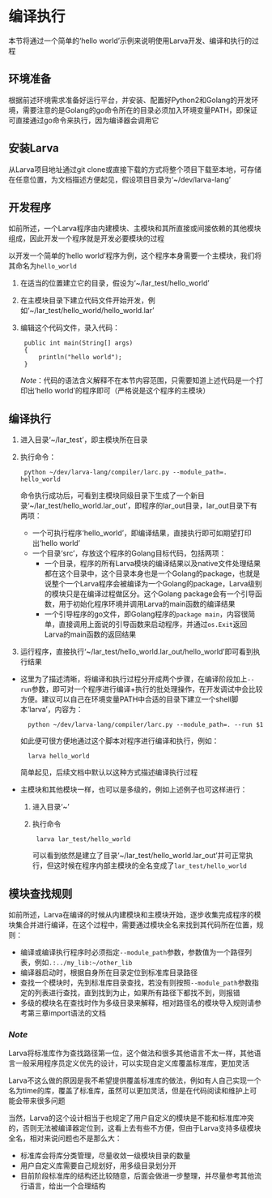 # **编译执行**

本节将通过一个简单的‘hello world’示例来说明使用Larva开发、编译和执行的过程

## **环境准备**

根据前述环境需求准备好运行平台，并安装、配置好Python2和Golang的开发环境，需要注意的是Golang的go命令所在的目录必须加入环境变量PATH，即保证可直接通过go命令来执行，因为编译器会调用它

## **安装Larva**

从Larva项目地址通过git clone或直接下载的方式将整个项目下载至本地，可存储在任意位置，为文档描述方便起见，假设项目目录为‘~/dev/larva-lang’

## **开发程序**

如前所述，一个Larva程序由内建模块、主模块和其所直接或间接依赖的其他模块组成，因此开发一个程序就是开发必要模块的过程

以开发一个简单的‘hello world’程序为例，这个程序本身需要一个主模块，我们将其命名为`hello_world`
1. 在适当的位置建立它的目录，假设为‘~/lar_test/hello_world’
2. 在主模块目录下建立代码文件开始开发，例如‘~/lar_test/hello_world/hello_world.lar’
3. 编辑这个代码文件，录入代码：

        public int main(String[] args)
        {
            println("hello world");
        }
    *Note*：代码的语法含义解释不在本节内容范围，只需要知道上述代码是一个打印出‘hello world’的程序即可（严格说是这个程序的主模块）

## **编译执行**

1. 进入目录‘~/lar_test’，即主模块所在目录
2. 执行命令：

        python ~/dev/larva-lang/compiler/larc.py --module_path=. hello_world
    命令执行成功后，可看到主模块同级目录下生成了一个新目录‘~/lar_test/hello_world.lar_out’，即程序的lar_out目录，lar_out目录下有两项：
    * 一个可执行程序‘hello_world’，即编译结果，直接执行即可如期望打印出‘hello world’
    * 一个目录‘src’，存放这个程序的Golang目标代码，包括两项：
        * 一个目录，程序的所有Larva模块的编译结果以及native文件处理结果都在这个目录中，这个目录本身也是一个Golang的package，也就是说整个一个Larva程序会被编译为一个Golang的package，Larva级别的模块只是在编译过程做区分。这个Golang package会有一个引导函数，用于初始化程序环境并调用Larva的main函数的编译结果
        * 一个引导程序的go文件，即Golang程序的`package main`，内容很简单，直接调用上面说的引导函数来启动程序，并通过`os.Exit`返回Larva的main函数的返回结果
3. 运行程序，直接执行‘~/lar_test/hello_world.lar_out/hello_world’即可看到执行结果

* 这里为了描述清晰，将编译和执行过程分开成两个步骤，在编译阶段加上`--run`参数，即可对一个程序进行编译+执行的批处理操作，在开发调试中会比较方便。建议可以自己在环境变量PATH中合适的目录下建立一个shell脚本‘larva’，内容为：

        python ~/dev/larva-lang/compiler/larc.py --module_path=. --run $1
    如此便可很方便地通过这个脚本对程序进行编译和执行，例如：

        larva hello_world
    简单起见，后续文档中默认以这种方式描述编译执行过程
* 主模块和其他模块一样，也可以是多级的，例如上述例子也可这样进行：
    1. 进入目录‘~’
    2. 执行命令
   
            larva lar_test/hello_world
        可以看到依然是建立了目录‘~/lar_test/hello_world.lar_out’并可正常执行，但这时候在程序内部主模块的全名变成了`lar_test/hello_world`

## **模块查找规则**

如前所述，Larva在编译的时候从内建模块和主模块开始，逐步收集完成程序的模块集合并进行编译，在这个过程中，需要通过模块全名来找到其代码所在位置，规则：
* 编译或编译执行程序时必须指定`--module_path`参数，参数值为一个路径列表，例如`.:../my_lib:~/other_lib`
* 编译器启动时，根据自身所在目录定位到标准库目录路径
* 查找一个模块时，先到标准库目录查找，若没有则按照`--module_path`参数指定的列表进行查找，直到找到为止，如果所有路径下都找不到，则报错
* 多级的模块名在查找时作为多级目录来解释，相对路径名的模块导入规则请参考第三章import语法的文档

### ***Note***

Larva将标准库作为查找路径第一位，这个做法和很多其他语言不太一样，其他语言一般采用程序员定义优先的设计，可以实现自定义库覆盖标准库，更加灵活

Larva不这么做的原因是我不希望提供覆盖标准库的做法，例如有人自己实现一个名为time的库，覆盖了标准库，虽然可以更加灵活，但是在代码阅读和维护上可能会带来很多问题

当然，Larva的这个设计相当于也规定了用户自定义的模块是不能和标准库冲突的，否则无法被编译器定位到，这看上去有些不方便，但由于Larva支持多级模块全名，相对来说问题也不是那么大：
* 标准库会将库分类管理，尽量收敛一级模块目录的数量
* 用户自定义库需要自己规划好，用多级目录划分开
* 目前阶段标准库的结构还比较随意，后面会做进一步整理，并尽量参考其他流行语言，给出一个合理结构

